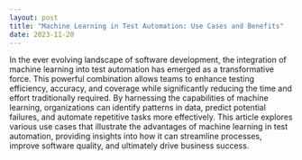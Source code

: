 ```yaml
---
layout: post
title: "Machine Learning in Test Automation: Use Cases and Benefits"
date: 2023-11-20
---
```


In the ever evolving landscape of software development, the integration of machine learning into test automation has emerged as a transformative force. This powerful combination allows teams to enhance testing efficiency, accuracy, and coverage while significantly reducing the time and effort traditionally required. By harnessing the capabilities of machine learning, organizations can identify patterns in data, predict potential failures, and automate repetitive tasks more effectively. This article explores various use cases that illustrate the advantages of machine learning in test automation, providing insights into how it can streamline processes, improve software quality, and ultimately drive business success.
